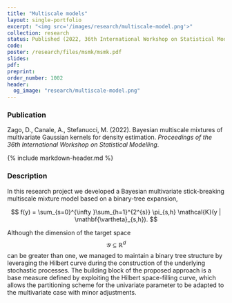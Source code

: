 ```yaml
---
title: "Multiscale models"
layout: single-portfolio
excerpt: "<img src='/images/research/multiscale-model.png'>"
collection: research
status: Published (2022, 36th International Workshop on Statistical Modelling.)
code: 
poster: /research/files/msmk/msmk.pdf
slides:
pdf:
preprint:
order_number: 1002
header: 
  og_image: "research/multiscale-model.png"
---
```


### Publication

Zago, D., Canale, A., Stefanucci, M. (2022). Bayesian multiscale mixtures of multivariate Gaussian kernels for density estimation. *Proceedings of the 36th International Workshop on Statistical Modelling*.

{% include markdown-header.md %}

### Description
In this research project we developed a Bayesian multivariate stick-breaking multiscale mixture model based on a binary-tree expansion,

$$
  f(y) = \sum_{s=0}^{\infty }\sum_{h=1}^{2^{s}} \pi_{s,h} \mathcal{K}(y | \mathbf{\vartheta}_{s,h}).
$$

Although the dimension of the target space $$\mathcal{Y} \subseteq \mathbb{R}^{d}$$ can be greater than one, we managed to maintain a binary tree structure by leveraging the Hilbert curve during the construction of the underlying stochastic processes.
The building block of the proposed approach is a base measure defined by exploiting the Hilbert space-filling curve, which allows the partitioning scheme for the univariate parameter to be adapted to the multivariate case with minor adjustments.


